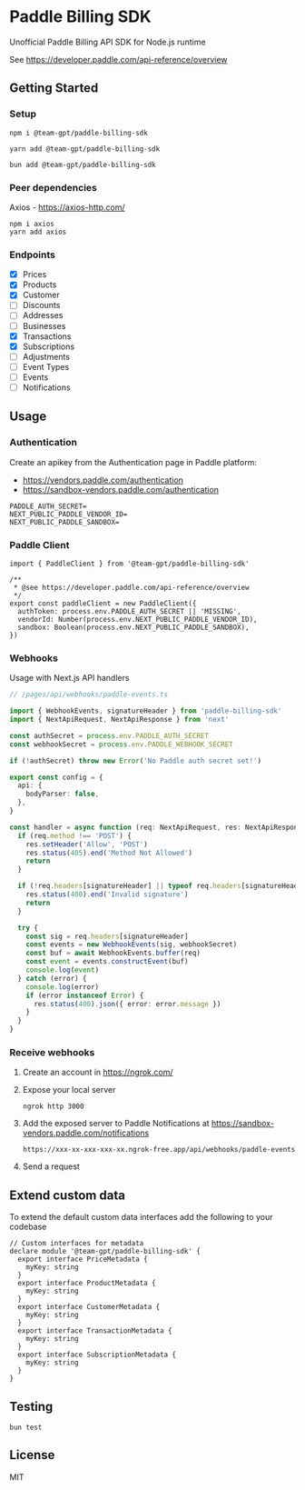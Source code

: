 # Paddle Billing SDK

Unofficial Paddle Billing API SDK for Node.js runtime

See <https://developer.paddle.com/api-reference/overview>

## Getting Started

### Setup

```shell
npm i @team-gpt/paddle-billing-sdk
```

```shell
yarn add @team-gpt/paddle-billing-sdk
```

```shell
bun add @team-gpt/paddle-billing-sdk
```

### Peer dependencies

Axios - <https://axios-http.com/>

```shell
npm i axios
yarn add axios
```

### Endpoints

- [x] Prices
- [x] Products
- [x] Customer
- [ ] Discounts
- [ ] Addresses
- [ ] Businesses
- [x] Transactions
- [x] Subscriptions
- [ ] Adjustments
- [ ] Event Types
- [ ] Events
- [ ] Notifications

## Usage

### Authentication

Create an apikey from the Authentication page in Paddle platform:

- <https://vendors.paddle.com/authentication>
- <https://sandbox-vendors.paddle.com/authentication>

```environment
PADDLE_AUTH_SECRET=
NEXT_PUBLIC_PADDLE_VENDOR_ID=
NEXT_PUBLIC_PADDLE_SANDBOX=
```

### Paddle Client

```tsx
import { PaddleClient } from '@team-gpt/paddle-billing-sdk'

/**
 * @see https://developer.paddle.com/api-reference/overview
 */
export const paddleClient = new PaddleClient({
  authToken: process.env.PADDLE_AUTH_SECRET || 'MISSING',
  vendorId: Number(process.env.NEXT_PUBLIC_PADDLE_VENDOR_ID),
  sandbox: Boolean(process.env.NEXT_PUBLIC_PADDLE_SANDBOX),
})
```

### Webhooks

Usage with Next.js API handlers

```ts
// /pages/api/webhooks/paddle-events.ts

import { WebhookEvents, signatureHeader } from 'paddle-billing-sdk'
import { NextApiRequest, NextApiResponse } from 'next'

const authSecret = process.env.PADDLE_AUTH_SECRET
const webhookSecret = process.env.PADDLE_WEBHOOK_SECRET

if (!authSecret) throw new Error('No Paddle auth secret set!')

export const config = {
  api: {
    bodyParser: false,
  },
}

const handler = async function (req: NextApiRequest, res: NextApiResponse) {
  if (req.method !== 'POST') {
    res.setHeader('Allow', 'POST')
    res.status(405).end('Method Not Allowed')
    return
  }

  if (!req.headers[signatureHeader] || typeof req.headers[signatureHeader] !== 'string') {
    res.status(400).end('Invalid signature')
    return
  }

  try {
    const sig = req.headers[signatureHeader]
    const events = new WebhookEvents(sig, webhookSecret)
    const buf = await WebhookEvents.buffer(req)
    const event = events.constructEvent(buf)
    console.log(event)
  } catch (error) {
    console.log(error)
    if (error instanceof Error) {
      res.status(400).json({ error: error.message })
    }
  }
}
```

### Receive webhooks

1. Create an account in <https://ngrok.com/>
2. Expose your local server

   ```shell
   ngrok http 3000
   ```

3. Add the exposed server to Paddle Notifications at <https://sandbox-vendors.paddle.com/notifications>

   ```shell
   https://xxx-xx-xxx-xxx-xx.ngrok-free.app/api/webhooks/paddle-events
   ```

4. Send a request

## Extend custom data

To extend the default custom data interfaces add the following to your codebase

```tsx
// Custom interfaces for metadata
declare module '@team-gpt/paddle-billing-sdk' {
  export interface PriceMetadata {
    myKey: string
  }
  export interface ProductMetadata {
    myKey: string
  }
  export interface CustomerMetadata {
    myKey: string
  }
  export interface TransactionMetadata {
    myKey: string
  }
  export interface SubscriptionMetadata {
    myKey: string
  }
}
```

## Testing

```shell
bun test
```

## License

MIT
